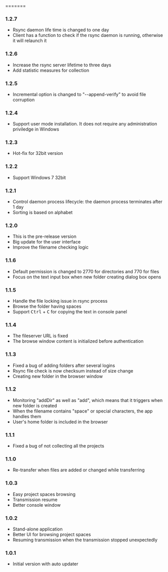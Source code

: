 =======
### 1.2.7
* Rsync daemon life time is changed to one day
* Client has a function to check if the rsync daemon is running, otherwise it will relaunch it

### 1.2.6
* Increase the rsync server lifetime to three days
* Add statistic measures for collection

### 1.2.5
* Incremental option is changed to "--append-verify" to avoid file corruption

### 1.2.4
* Support user mode installation. It does not require any administration priviledge in Windows

### 1.2.3
* Hot-fix for 32bit version

### 1.2.2
* Support Windows 7 32bit

### 1.2.1
* Control daemon process lifecycle: the daemon process terminates after 1 day
* Sorting is based on alphabet

### 1.2.0
* This is the pre-release version
* Big update for the user interface
* Improve the filename checking logic

### 1.1.6
* Default permission is changed to 2770 for directories and 770 for files
* Focus on the text input box when new folder creating dialog box opens

### 1.1.5
* Handle the file locking issue in rsync process
* Browse the folder having spaces
* Support <kbd>Ctrl</kbd> + <kbd>C</kbd> for copying the text in console panel

### 1.1.4
* The fileserver URL is fixed
* The browse window content is initialized before authentication

### 1.1.3
* Fixed a bug of adding folders after several logins
* Rsync file check is now checksum instead of size change
* Creating new folder in the browser window

### 1.1.2
* Monitoring "addDir" as well as "add", which means that it triggers when new folder is created
* When the filename contains "space" or special characters, the app handles them
* User's home folder is included in the browser

### 1.1.1
* Fixed a bug of not collecting all the projects

### 1.1.0
* Re-transfer when files are added or changed while transferring

### 1.0.3
* Easy project spaces browsing
* Transmission resume
* Better console window

### 1.0.2
* Stand-alone application
* Better UI for browsing project spaces
* Resuming transmission when the transmission stopped unexpectedly

### 1.0.1
* Initial version with auto updater
